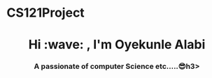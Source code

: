 # CS121Project
<h1 align="center"> Hi :wave:  , I'm Oyekunle Alabi</h1>
<h3 align="center"> A passionate of computer Science etc.....😎</>h3>
